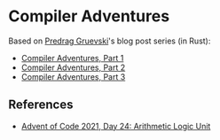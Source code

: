 # Compiler Adventures

Based on [Predrag Gruevski](https://predr.ag)'s blog post series (in Rust):

- [Compiler Adventures, Part 1](https://predr.ag/blog/compiler-adventures-part1-no-op-instructions)
- [Compiler Adventures, Part 2](https://predr.ag/blog/compiler-adventures-part2-constant-propagation)
- [Compiler Adventures, Part 3](https://predr.ag/blog/compiler-adventures-part3-value-numbering)

## References

- [Advent of Code 2021, Day 24: Arithmetic Logic Unit](https://adventofcode.com/2021/day/24)
